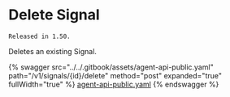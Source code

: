 # Delete Signal

`Released in 1.50.`&#x20;

Deletes an existing Signal.

{% swagger src="../../.gitbook/assets/agent-api-public.yaml" path="/v1/signals/{id}/delete" method="post" expanded="true" fullWidth="true" %}
[agent-api-public.yaml](../../.gitbook/assets/agent-api-public.yaml)
{% endswagger %}

